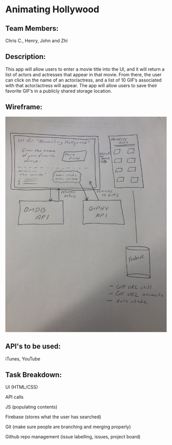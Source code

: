# Animating Hollywood

## Team Members:
Chris C., Henry, John and Zhi

## Description: 
This app will allow users to enter a movie title into the UI, and it will return a list of actors and actresses that appear in that movie. From there, the user can click on the name of an actor/actress, and a list of 10 GIF’s associated with that actor/actress will appear. The app will allow users to save their favorite GIF’s in a publicly shared storage location.

## Wireframe:
<img src="IMG_0424.jpg">

## API's to be used:
iTunes, YouTube

## Task Breakdown:
UI (HTML/CSS)

API calls

JS (populating contents)

Firebase (stores what the user has searched)

Git (make sure people are branching and merging properly) 

Github repo management (issue labelling, issues, project board)

